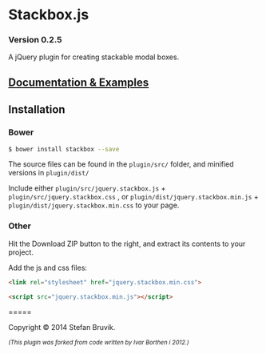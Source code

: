 Stackbox.js 
============

### Version 0.2.5

A jQuery plugin for creating stackable modal boxes.

## [Documentation & Examples](http://stefan.codes/stackbox/ "Stackbox Documentation")

## Installation

### Bower

``` bash
$ bower install stackbox --save
```

The source files can be found in the `plugin/src/` folder, and minified versions in `plugin/dist/`

Include either `plugin/src/jquery.stackbox.js` + `plugin/src/jquery.stackbox.css` , or `plugin/dist/jquery.stackbox.min.js` + `plugin/dist/jquery.stackbox.min.css` to your page.

### Other

Hit the Download ZIP button to the right, and extract its contents to your project.

Add the js and css files:

``` html
<link rel="stylesheet" href="jquery.stackbox.min.css">

<script src="jquery.stackbox.min.js"></script>
```

=====

Copyright © 2014 Stefan Bruvik.

*<sub>(This plugin was forked from code written by Ivar Borthen i 2012.)</sub>*
